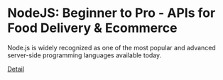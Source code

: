 # NodeJS: Beginner to Pro - APIs for Food Delivery & Ecommerce

Node.js is widely recognized as one of the most popular and advanced server-side programming languages available today. 

[Detail](https://eduitfree.com/MMSQ)